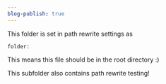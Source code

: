 ```yaml
---
blog-publish: true
---
```

This folder is set in path rewrite settings as 

`folder:`

This means this file should be in the root directory :) 

This subfolder also contains path rewrite testing! 
